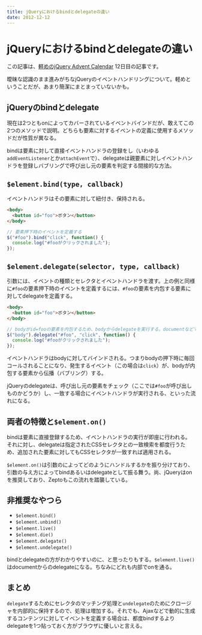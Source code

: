 ```yaml
---
title: jQueryにおけるbindとdelegateの違い
date: 2012-12-12
---
```


# jQueryにおけるbindとdelegateの違い

この記事は、[軽めのjQuery Advent Calendar](http://www.adventar.org/calendars/29) 12日目の記事です。

曖昧な認識のまま進みがちなjQueryのイベントハンドリングについて。軽めということだが、あまり簡潔にまとまっていないかも。

## jQueryのbindとdelegate

現在は2つともonによってカバーされているイベントバインドだが、敢えてこの2つのメソッドで説明。どちらも要素に対するイベントの定義に使用するメソッドだが性質が異なる。

bindは要素に対して直接イベントハンドラの登録をし（いわゆる`addEventListener`とか`attachEvent`で）、delegateは親要素に対しイベントハンドラを登録しバブリングで呼び出し元の要素を判定する間接的な方法。

## `$element.bind(type, callback)`

イベントハンドラはその要素に対して紐付き、保持される。

```html
<body>
  <button id="foo">ボタン</button>
</body>
```

```js
// 要素押下時のイベントを定義する
$("#foo").bind("click", function() {
  console.log("#fooがクリックされました");
});
```

## `$element.delegate(selector, type, callback)`

引数には、イベントの種類とセレクタとイベントハンドラを渡す。上の例と同様に`#foo`の要素押下時のイベントを定義するには、`#foo`の要素を内包する要素に対してdelegateを定義する。

```html
<body>
  <button id="foo">ボタン</button>
</body>
```

```js
// bodyがid=fooの要素を内包するため、bodyからdelegateを実行する。documentなどでもOK
$("body").delegate("#foo", "click", function() {
  console.log("#fooがクリックされました");
});
```

イベントハンドラはbodyに対してバインドされる。つまりbodyの押下時に毎回コールされることになり、発生するイベント（この場合は`click`）が、bodyが内包する要素から伝播（バブリング）する。

jQueryのdelegateは、呼び出し元の要素をチェック（ここでは`#foo`が呼び出しものかどうか）し、一致する場合にイベントハンドラが実行される、といった流れになる。

## 両者の特徴と`$element.on()`

bindは要素に直接登録するため、イベントハンドラの実行が即座に行われる。それに対し、delegateは指定されたCSSセレクタとの一致検索を都度行うため、追加された要素に対してもCSSセレクタが一致すれば適用される。

`$element.on()`は引数のによってどのようにハンドルするかを振り分けており、引数の与え方によってbindあるいはdelegateとして振る舞う。尚、jQueryはonを推奨しており、Zeptoもこの流れを踏襲している。

## 非推奨なやつら

- `$element.bind()`
- `$element.unbind()`
- `$element.live()`
- `$element.die()`
- `$element.delegate()`
- `$element.undelegate()`

bindとdelegateの方がわかりやすいのに、と思ったりもする。`$element.live()`はdocumentからのdelegateになる。ちなみにどれも内部でonを通る。

## まとめ

`delegate`するためにセレクタのマッチング処理と`undelegate`のためにクロージャを内部的に保持するので、処理は増加する。それでも、Ajaxなどで動的に生成するコンテンツに対してイベントを定義する場合は、都度bindするよりdelegateを1つ貼っておく方がブラウザに優しいと言える。
